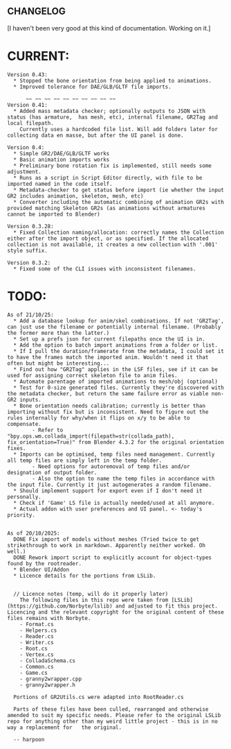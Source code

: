 ## CHANGELOG

[I haven't been very good at this kind of documentation. Working on it.]


# CURRENT:
	Version 0.43:
	  * Stopped the bone orientation from being applied to animations. 
	  * Improved tolerance for DAE/GLB/GLTF file imports.
	  
          ~~ ~~ ~~ ~~ ~~ ~~ ~~ ~~ ~~ ~~ 	  
	Version 0.41:
	  * Added mass metadata checker; optionally outputs to JSON with status (has armature,  has mesh, etc), internal filename, GR2Tag and local filepath. 
		Currently uses a hardcoded file list. Will add folders later for collecting data en masse, but after the UI panel is done.

	Version 0.4:
	  * Simple GR2/DAE/GLB/GLTF works
	  * Basic animation imports works
	  * Preliminary bone rotation fix is implemented, still needs some adjustment.
	  * Runs as a script in Script Editor directly, with file to be imported named in the code itself.
	  * Metadata-checker to get status before import (ie whether the input GR2 includes animation, skeleton, mesh, etc)
	  * Converter including the automatic combining of animation GR2s with provided matching Skeleton GR2s (as animations without armatures cannot be imported to Blender)
 
	Version 0.3.28:
	  * Fixed Collection naming/allocation: correctly names the Collection either after the import object, or as specified. If the allocated collection is not available, it creates a new collection with '.001' style suffix.

	Version 0.3.2:
	  * Fixed some of the CLI issues with inconsistent filenames.

# TODO:
	As of 21/10/25:
	  * Add a database lookup for anim/skel combinations. If not 'GR2Tag', can just use the filename or potentially internal filename. (Probably the former more than the latter.)
	  * Set up a prefs json for current filepaths once the UI is in.
	  * Add the option to batch import animations from a folder or list.
	  * If I pull the duration/framerate from the metadata, I could set it to have the frames match the imported anim. Wouldn't need it that often but might be interesting...
	  * Find out how "GR2Tag" applies in the LSF files, see if it can be used for assigning correct skeleton file to anim files.
	  * Automate parentage of imported animations to mesh/obj (optional)
	  * Test for 0-size generated files. Currently they're discovered with the metadata checker, but return the same failure error as viable non-GR2 inputs.
	  * Bone orientation needs calibration; currently is better than importing without fix but is inconsistent. Need to figure out the rules internally for why/when it flips on x/y to be able to compensate.
			- Refer to "bpy.ops.wm.collada_import(filepath=str(collada_path), fix_orientation=True)" from Blender 4.3.2 for the original orientation fixes.
	  * Imports can be optimised, temp files need management. Currently all temp files are simply left in the temp folder. 
			- Need options for autoremoval of temp files and/or designation of output folder.
			- Also the option to name the temp files in accordance with the input file. Currently it just autogenerates a random filename.
	  * Should implement support for export even if I don't need it personally.
	  * Check if 'Game' LS file is actually needed/used at all anymore.
	  * Actual addon with user preferences and UI panel. <- today's priority.


	As of 20/10/2025:
	  DONE Fix import of models without meshes (Tried twice to get strikethrough to work in markdown. Apparently neither worked. Oh well.)
	  DONE Rework import script to explicitly account for object-types found by the rootreader.
	  * Blender UI/Addon
	  * Licence details for the portions from LSLib.


	  // Licence notes (temp, will do it properly later)
	    The following files in this repo were taken from [LSLib](https://github.com/Norbyte/lslib) and adjusted to fit this project. Licencing and the relevant copyright for the original content of these files remains with Norbyte.
		- Format.cs
		- Helpers.cs
		- Reader.cs
		- Writer.cs
		- Root.cs
		- Vertex.cs
		- ColladaSchema.cs
		- Common.cs
		- Game.cs
		- granny2wrapper.cpp
		- granny2wrapper.h

	  Portions of GR2Utils.cs were adapted into RootReader.cs

	  Parts of these files have been culled, rearranged and otherwise amended to suit my specific needs. Please refer to the original LSLib repo for anything other than my weird little project - this is in no way a replacement for   the original.

	  -- harpoon